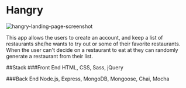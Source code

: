 # Hangry

![hangry-landing-page-screenshot](https://user-images.githubusercontent.com/13411490/38341706-cd3f72bc-382e-11e8-839c-46b180183a58.png)

This app allows the users to create an account, and keep a list of restaurants she/he wants to try out
or some of their favorite restaurants. When the user can't decide on a restaurant
to eat at they can randomly generate a restaurant from their list.

##Stack
###Front End
HTML, CSS, Sass, jQuery

###Back End
Node.js, Express, MongoDB, Mongoose, Chai, Mocha
